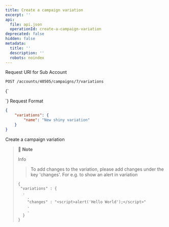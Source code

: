 ```yaml
---
title: Create a campaign variation
excerpt: ''
api:
  file: api.json
  operationId: create-a-campaign-variation
deprecated: false
hidden: false
metadata:
  title: ''
  description: ''
  robots: noindex
---
```

Request URI for Sub Account

```
POST /accounts/40505/campaigns/7/variations
```

<HTMLBlock>{`
<div></div>

<style></style>
`}</HTMLBlock>
Request Format

```json
{
    "variations": {
        "name": "New shiny variation"
    }
}
```

Create a campaign variation

> 📘 **Note**
> 
> Info
> >
> > To add changes to the variation, please add changes under the key 'changes'. For e.g. to show an alert in variation
> 
> ```
> {
>  "variations" : {
> 	.
>     .
>     "changes" : "<script>alert('Hello World');</script>"
>     .
>     .
>   }
> }
> ```